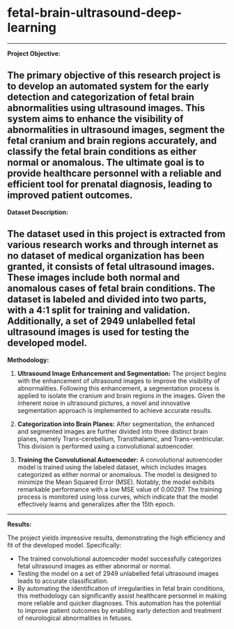 # fetal-brain-ultrasound-deep-learning
-------------------------------------------------------------------------------------------------------------------------------
**Project Objective:**

The primary objective of this research project is to develop an automated system for the early detection and categorization of fetal brain abnormalities using ultrasound images. This system aims to enhance the visibility of abnormalities in ultrasound images, segment the fetal cranium and brain regions accurately, and classify the fetal brain conditions as either normal or anomalous. The ultimate goal is to provide healthcare personnel with a reliable and efficient tool for prenatal diagnosis, leading to improved patient outcomes.
-----------------------------------------------------------------------------------------------------------------------------------------------------------------------
**Dataset Description:**

The dataset used in this project is extracted from various research works and through internet as no dataset of medical organization has been granted, it consists of fetal ultrasound images. These images include both normal and anomalous cases of fetal brain conditions. The dataset is labeled and divided into two parts, with a 4:1 split for training and validation. Additionally, a set of 2949 unlabelled fetal ultrasound images is used for testing the developed model.
----------------------------------------------------------------------------------------------------------------------------------------------------------------------------
**Methodology:**

1. **Ultrasound Image Enhancement and Segmentation:** The project begins with the enhancement of ultrasound images to improve the visibility of abnormalities. Following this enhancement, a segmentation process is applied to isolate the cranium and brain regions in the images. Given the inherent noise in ultrasound pictures, a novel and innovative segmentation approach is implemented to achieve accurate results.

2. **Categorization into Brain Planes:** After segmentation, the enhanced and segmented images are further divided into three distinct brain planes, namely Trans-cerebellum, Transthalamic, and Trans-ventricular. This division is performed using a convolutional autoencoder.

3. **Training the Convolutional Autoencoder:** A convolutional autoencoder model is trained using the labeled dataset, which includes images categorized as either normal or anomalous. The model is designed to minimize the Mean Squared Error (MSE). Notably, the model exhibits remarkable performance with a low MSE value of 0.00297. The training process is monitored using loss curves, which indicate that the model effectively learns and generalizes after the 15th epoch.
---------------------------------------------------------------------------------------------------------------------------------------------------------------------------------------
**Results:**

The project yields impressive results, demonstrating the high efficiency and fit of the developed model. Specifically:

- The trained convolutional autoencoder model successfully categorizes fetal ultrasound images as either abnormal or normal.
- Testing the model on a set of 2949 unlabelled fetal ultrasound images leads to accurate classification.
- By automating the identification of irregularities in fetal brain conditions, this methodology can significantly assist healthcare personnel in making more reliable and quicker diagnoses. This automation has the potential to improve patient outcomes by enabling early detection and treatment of neurological abnormalities in fetuses.
